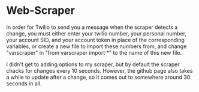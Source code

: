 # Web-Scraper
In order for Twilio to send you a message when the scraper detects a change, you must either enter your twilio number, your personal number, your account SID, and your account token in place of the corresponding variables, or create a new file to import these numbers from, and change "varscraper" in "from varscraper import *" to the name of this new file.

I didn't get to adding options to my scraper, but by default the scraper chacks for changes every 10 seconds. However, the github page also takes a while to update after a change, so it comes out to somewhere around 30 seconds in all.
